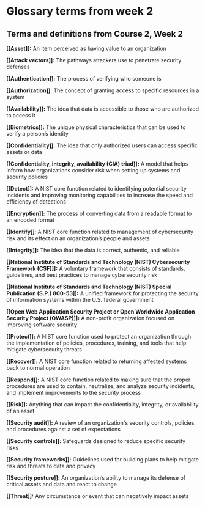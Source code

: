 # Glossary terms from week 2

## **Terms and definitions from Course 2, Week 2**

**[[Asset]]:** An item perceived as having value to an organization

**[[Attack vectors]]:** The pathways attackers use to penetrate security defenses

**[[Authentication]]:** The process of verifying who someone is

**[[Authorization]]:** The concept of granting access to specific resources in a system

**[[Availability]]:** The idea that data is accessible to those who are authorized to access it

**[[Biometrics]]:** The unique physical characteristics that can be used to verify a person’s identity

**[[Confidentiality]]:** The idea that only authorized users can access specific assets or data

**[[Confidentiality, integrity, availability (CIA) triad]]:** A model that helps inform how organizations consider risk when setting up systems and security policies

**[[Detect]]:** A NIST core function related to identifying potential security incidents and improving monitoring capabilities to increase the speed and efficiency of detections

**[[Encryption]]:** The process of converting data from a readable format to an encoded format

**[[Identify]]**: A NIST core function related to management of cybersecurity risk and its effect on an organization’s people and assets 

**[[Integrity]]:** The idea that the data is correct, authentic, and reliable

**[[National Institute of Standards and Technology (NIST) Cybersecurity Framework (CSF)]]:** A voluntary framework that consists of standards, guidelines, and best practices to manage cybersecurity risk 

**[[National Institute of Standards and Technology (NIST) Special Publication (S.P.) 800-53]]:** A unified framework for protecting the security of information systems within the U.S. federal government 

**[[Open Web Application Security Project or Open Worldwide Application Security Project (OWASP)]]:** A non-profit organization focused on improving software security

**[[Protect]]:** A NIST core function used to protect an organization through the implementation of policies, procedures, training, and tools that help mitigate cybersecurity threats

**[[Recover]]:** A NIST core function related to returning affected systems back to normal operation

**[[Respond]]:** A NIST core function related to making sure that the proper procedures are used to contain, neutralize, and analyze security incidents, and implement improvements to the security process

**[[Risk]]:** Anything that can impact the confidentiality, integrity, or availability of an asset

**[[Security audit]]:** A review of an organization's security controls, policies, and procedures against a set of expectations

**[[Security controls]]:** Safeguards designed to reduce specific security risks 

**[[Security frameworks]]:** Guidelines used for building plans to help mitigate risk and threats to data and privacy

**[[Security posture]]:** An organization’s ability to manage its defense of critical assets and data and react to change

**[[Threat]]:** Any circumstance or event that can negatively impact assets